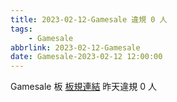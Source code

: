 ```yaml
---
title: 2023-02-12-Gamesale 違規 0 人
tags:
    - Gamesale
abbrlink: 2023-02-12-Gamesale
date: Gamesale-2023-02-12 12:00:00
---
```

Gamesale 板 [板規連結](https://www.ptt.cc/bbs/Gossiping/M.1637425085.A.07D.html)
昨天違規 0 人
